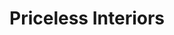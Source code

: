 ---
title: "Priceless Interiors"
url: /darlington/priceless-interiors/
shop: interior decoration
---